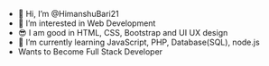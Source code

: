 - 👋 Hi, I’m @HimanshuBari21
- 👀 I’m interested in Web Development
- 😎 I am good in HTML, CSS, Bootstrap and UI UX design
- 🌱 I’m currently learning JavaScript, PHP, Database(SQL), node.js
-  Wants to Become Full Stack Developer

<!---
HimanshuBari21/HimanshuBari21 is a ✨ special ✨ repository because its `README.md` (this file) appears on your GitHub profile.
You can click the Preview link to take a look at your changes.
--->
